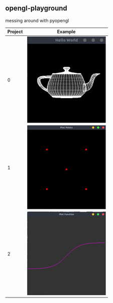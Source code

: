 opengl-playground
---
messing around with pyopengl

| Project | Example |
| ------- | :------:|
| 0 | <img src="resources/0.png" width="250"> |
| 1 | <img src="resources/1.png" width="250"> |
| 2 | <img src="resources/2.png" width="250"> |
